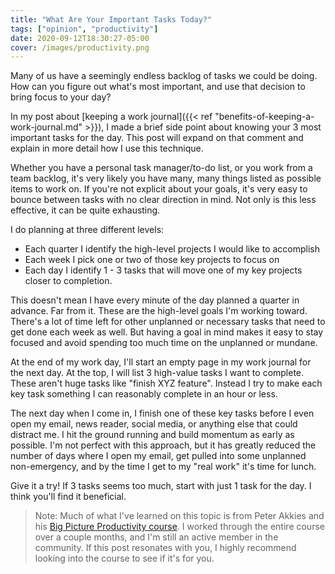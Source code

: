 ```yaml
---
title: "What Are Your Important Tasks Today?"
tags: ["opinion", "productivity"]
date: 2020-09-12T18:30:27-05:00
cover: /images/productivity.png
---
```


Many of us have a seemingly endless backlog of tasks we could be doing. How can you figure out what's most important, and use that decision to bring focus to your day?

<!--more-->

In my post about [keeping a work journal]({{< ref "benefits-of-keeping-a-work-journal.md" >}}), I made a brief side point about knowing your 3 most important tasks for the day. This post will expand on that comment and explain in more detail how I use this technique.

Whether you have a personal task manager/to-do list, or you work from a team backlog, it's very likely you have many, many things listed as possible items to work on. If you're not explicit about your goals, it's very easy to bounce between tasks with no clear direction in mind. Not only is this less effective, it can be quite exhausting.

I do planning at three different levels:

* Each quarter I identify the high-level projects I would like to accomplish
* Each week I pick one or two of those key projects to focus on
* Each day I identify 1 - 3 tasks that will move one of my key projects closer to completion.

This doesn't mean I have every minute of the day planned a quarter in advance. Far from it. These are the high-level goals I'm working toward. There's a lot of time left for other unplanned or necessary tasks that need to get done each week as well. But having a goal in mind makes it easy to stay focused and avoid spending too much time on the unplanned or mundane.

At the end of my work day, I'll start an empty page in my work journal for the next day. At the top, I will list 3 high-value tasks I want to complete. These aren't huge tasks like "finish XYZ feature". Instead I try to make each key task something I can reasonably complete in an hour or less. 

The next day when I come in, I finish one of these key tasks before I even open my email, news reader, social media, or anything else that could distract me. I hit the ground running and build momentum as early as possible. I'm not perfect with this approach, but it has greatly reduced the number of days where I open my email, get pulled into some unplanned non-emergency, and by the time I get to my "real work" it's time for lunch.

Give it a try! If 3 tasks seems too much, start with just 1 task for the day. I think you'll find it beneficial.

> Note: Much of what I've learned on this topic is from Peter Akkies and his [Big Picture Productivity course](https://peterakkies.net/products/big-picture-productivity). I worked through the entire course over a couple months, and I'm still an active member in the community. If this post resonates with you, I highly recommend looking into the course to see if it's for you.